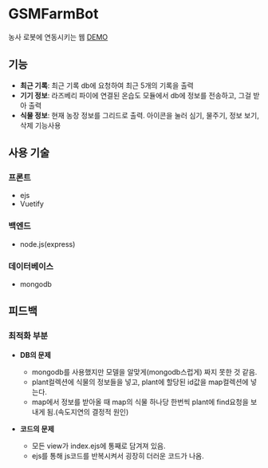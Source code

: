 # GSMFarmBot
농사 로봇에 연동시키는 웹
[DEMO](https://gsm-farm-bot.herokuapp.com/)

## 기능
* **최근 기록**: 최근 기록 db에 요청하여 최근 5개의 기록을 출력
* **기기 정보**: 라즈베리 파이에 연결된 온습도 모듈에서 db에 정보를 전송하고, 그걸 받아 출력
* **식물 정보**: 현재 농장 정보를 그리드로 출력. 아이콘을 눌러 심기, 물주기, 정보 보기, 삭제 기능사용

## 사용 기술

### 프론트
* ejs
* Vuetify

### 백엔드
* node.js(express)

### 데이터베이스
* mongodb

## 피드백

### 최적화 부분
* **DB의 문제**
    + mongodb를 사용했지만 모델을 알맞게(mongodb스럽게) 짜지 못한 것 같음.
    + plant컬렉션에 식물의 정보들을 넣고, plant에 할당된 id값을 map컬렉션에 넣는다.
    + map에서 정보를 받아올 때 map의 식물 하나당 한번씩 plant에 find요청을 보내게 됨.(속도지연의 결정적 원인)

* **코드의 문제**
    + 모든 view가 index.ejs에 통째로 담겨져 있음.
    + ejs를 통해 js코드를 반복시켜서 굉장히 더러운 코드가 나옴.